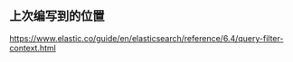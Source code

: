 ## 上次编写到的位置  

https://www.elastic.co/guide/en/elasticsearch/reference/6.4/query-filter-context.html

